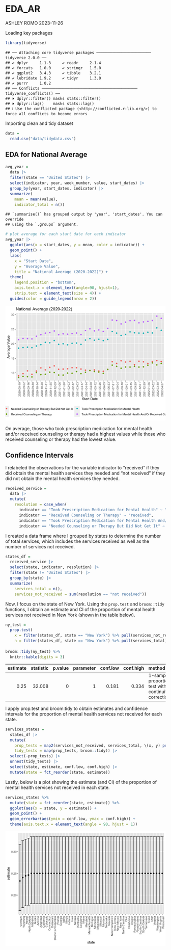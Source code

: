 EDA_AR
================
ASHLEY ROMO
2023-11-26

Loading key packages

``` r
library(tidyverse)
```

    ## ── Attaching core tidyverse packages ──────────────────────── tidyverse 2.0.0 ──
    ## ✔ dplyr     1.1.3     ✔ readr     2.1.4
    ## ✔ forcats   1.0.0     ✔ stringr   1.5.0
    ## ✔ ggplot2   3.4.3     ✔ tibble    3.2.1
    ## ✔ lubridate 1.9.2     ✔ tidyr     1.3.0
    ## ✔ purrr     1.0.2     
    ## ── Conflicts ────────────────────────────────────────── tidyverse_conflicts() ──
    ## ✖ dplyr::filter() masks stats::filter()
    ## ✖ dplyr::lag()    masks stats::lag()
    ## ℹ Use the conflicted package (<http://conflicted.r-lib.org/>) to force all conflicts to become errors

Importing clean and tidy dataset

``` r
data = 
  read.csv("data/tidydata.csv")
```

## EDA for National Average

``` r
avg_year =
  data |> 
  filter(state == "United States") |> 
  select(indicator, year, week_number, value, start_dates) |> 
  group_by(year, start_dates, indicator) |> 
  summarize(
    mean = mean(value),
    indicator_total = n())
```

    ## `summarise()` has grouped output by 'year', 'start_dates'. You can override
    ## using the `.groups` argument.

``` r
# plot average for each start date for each indicator
avg_year |> 
  ggplot(aes(x = start_dates, y = mean, color = indicator)) +
  geom_point() +
  labs(
    x = "Start Date",
    y = "Average Value",
    title = "National Average (2020-2022)") +
  theme(
    legend.position = "bottom",
    axis.text.x = element_text(angle=90, hjust=1),
    strip.text = element_text(size = 4)) +
  guides(color = guide_legend(nrow = 2))
```

![](EDA_AR_files/figure-gfm/unnamed-chunk-3-1.png)<!-- -->

On average, those who took prescription medication for mental health
and/or received counseling or therapy had a highest values while those
who received counseling or therapy had the lowest value.

## Confidence Intervals

I relabeled the observations for the variable indicator to “received” if
they did obtain the mental health services they needed and “not
received” if they did not obtain the mental health services they needed.

``` r
received_service = 
  data |> 
  mutate(
    resolution = case_when(
      indicator == "Took Prescription Medication for Mental Health" ~ "received",
      indicator == "Received Counseling or Therapy" ~ "received",
      indicator == "Took Prescription Medication for Mental Health And/Or Received Counseling or Therapy" ~ "received",
      indicator == "Needed Counseling or Therapy But Did Not Get It" ~ "not received"))
```

I created a data frame where I grouped by states to determine the number
of total services, which includes the services received as well as the
number of services not received.

``` r
states_df =
  received_service |> 
  select(state, indicator, resolution) |> 
  filter(state != "United States") |> 
  group_by(state) |> 
  summarize(
    services_total = n(),
    services_not_received = sum(resolution == "not received"))
```

Now, I focus on the state of New York. Using the `prop.test` and
`broom::tidy` functions, I obtain an estimate and CI of the proportion
of mental health services not received in New York (shown in the table
below).

``` r
ny_test = 
  prop.test(
    x = filter(states_df, state == "New York") %>% pull(services_not_received),
    n = filter(states_df, state == "New York") %>% pull(services_total)) 

broom::tidy(ny_test) %>% 
  knitr::kable(digits = 3)
```

| estimate | statistic | p.value | parameter | conf.low | conf.high | method                                               | alternative |
|---------:|----------:|--------:|----------:|---------:|----------:|:-----------------------------------------------------|:------------|
|     0.25 |    32.008 |       0 |         1 |    0.181 |     0.334 | 1-sample proportions test with continuity correction | two.sided   |

I apply prop.test and broom:tidy to obtain estimates and confidence
intervals for the proportion of mental health services not received for
each state.

``` r
services_states =
  states_df |> 
  mutate(
    prop_tests = map2(services_not_received, services_total, \(x, y) prop.test(x = x, n = y)),
    tidy_tests = map(prop_tests, broom::tidy)) |> 
  select(-prop_tests) |> 
  unnest(tidy_tests) |> 
  select(state, estimate, conf.low, conf.high) |> 
  mutate(state = fct_reorder(state, estimate))
```

Lastly, below is a plot showing the estimate (and CI) of the proportion
of mental health services not received in each state.

``` r
services_states %>% 
  mutate(state = fct_reorder(state, estimate)) %>% 
  ggplot(aes(x = state, y = estimate)) + 
  geom_point() + 
  geom_errorbar(aes(ymin = conf.low, ymax = conf.high)) + 
  theme(axis.text.x = element_text(angle = 90, hjust = 1))
```

![](EDA_AR_files/figure-gfm/unnamed-chunk-8-1.png)<!-- -->
